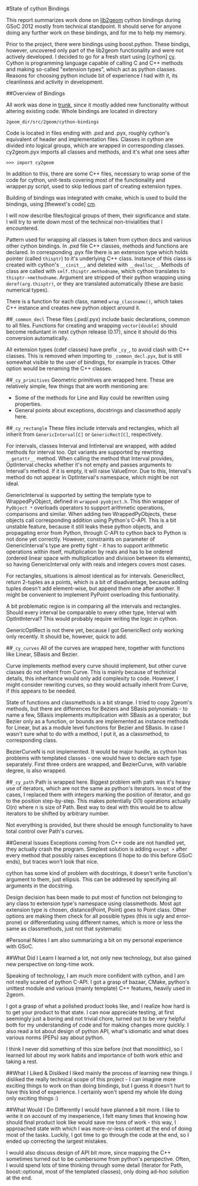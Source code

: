 #State of cython Bindings 

This report summarizes work done on [lib2geom][2g] cython bindings during 
GSoC 2012 mostly from technical standpoint. It should serve for anyone
doing any further work on these bindings, and for me to help my memory.

Prior to the project, there were bindings using boost.python. These
bindigs, however, uncovered only part of the lib2geom functionality and 
were not actively developed. I decided to go for a fresh start using 
[cython] [cy]. Cython is programming language capable of calling C and C++
methods and making so-called "extension types", which act as python 
classes. Reasons for choosing python include bit of experience I had with
it, its cleanliness and activity in development.

##Overview of Bindings

All work was done in [trunk][tr], since it mostly added new functionality 
without altering existing code. Whole bindings are located in directory 

    2geom_dir/src/2geom/cython-bindings

Code is located in files ending with .pxd and .pyx, roughly cython's 
equivalent of header and implementation files. Classes in cython are 
divided into logical groups, which are wrapped in corresponding classes.
cy2geom.pyx imports all classes and methods, and it's what one sees after

    >>> import cy2geom
    
In addition to this, there are some C++ files, necessary to wrap some of
the code for cython, unit-tests covering most of the functionality and
wrapper.py script, used to skip tedious part of creating extension types.

Building of bindings was integrated with cmake, which is used to build 
the bindings, using  [thewext's code] [cm].

I will now describe files/logical groups of them, their significance and
state. I will try to write down most of the technical non-trivialities that
I encountered.

Pattern used for wrapping all classes is taken from cython docs and various
other cython bindings. In .pxd file C++ classes, methods and functions are
declared. In corresponding .pyx file there is an extension type which holds
pointer (called `thisptr`) to it's underlying C++ class. Instance of this 
class is created with cython's `__cinit__`, and deleted with `__dealloc__`. 
Methods of class are called with `self.thisptr.methodname`, which cython
translates to `thisptr->methodname`. Argument are stripped of their python
wrapping using `deref(arg.thisptr)`, or they are translated automatically 
(these are basic numerical types). 

There is a function for each class, named `wrap_classname()`, which takes
C++ instance and creates new python object around it.

##`_common_decl`
These files (.pxd/.pyx) include basic declarations, common to all files.
Functions for creating and wrapping `vector[double]` should become  reduntant
in next cython release (0.17), since it should do this conversion 
automatically. 

All extension types (cdef classes) have prefix `_cy_`, to avoid clash with 
C++ classes. This is removed when importing to `_common_decl.pyx`, but is still
somewhat visible to the user of bindings, for example in traces. Other 
option would be renaming the C++ classes.

##`_cy_primitives`
Geometric primitives are wrapped here. These are relatively simple, few 
things that are worth mentioning are:

* Some of the methods for Line and Ray could be rewritten using properties.
* General points about exceptions, docstrings and classmethod apply here.

##`_cy_rectangle`
These files include intervals and rectangles, which all inherit from
`GenericInterval[C]` or `GenericRect[C]`, respectively. 

For intervals, classes Interval and IntInterval are wrapped, with added 
methods for interval too. Opt variants are supported by rewriting 
`__getattr__` method. When calling the method that Interval provides, 
OptInterval checks whether it's not empty and passes arguments to Interval's
method. If it is empty, it will raise ValueError. Due to this, Interval's
method do not appear in OptInterval's namespace, which might be not ideal.

GenericInterval is supported by setting the template type to WrappedPyObject,
defined in `wrapped-pyobject.h`. This thin wrapper of `PyObject *` overloads
operators to support arithmetic operations, comparisons and similar. When 
adding two WrappedPyObjects, these objects call corresponding addition using
Python's C-API. This is a bit unstable feature, because it still leaks these
python objects, and propagating error from Python, through C-API to cython
back to Python is not done yet correctly. However, constraints on 
parameter of GenericInterval's type are pretty tight - it has to support
arithmetic operations within itself, multiplication by reals and has to be 
ordered (ordered linear space with multiplication and division between its
elements), so having GenericInterval only with reals and integers covers most
cases.

For rectangles, situations is almost identical as for intervals. GenericRect,
return 2-tuples as a points, which is a bit of disadvantage, because adding 
tuples doesn't add element-wise, but append them one after another. It might
be convenient to implement PyPoint overloading this funtionality.

A bit problematic region is in comparing all the intervals and rectangles.
Should every interval be comparable to every other type, Interval with 
OptIntInterval? This would probably require writing the logic in cython.

GenericOptRect is not there yet, because I got GenericRect only working
only recently. It should be, however, quick to add.

##`_cy_curves`
All of the curves are wrapped here, together with functions like Linear, 
SBasis and Bezier. 

Curve implements method every curve should implement, but other curve 
classes do not inherit from Curve. This is mainly because of technical
details, this inheritance would only add complexity to code. However, I 
might consider rewriting curves, so they would actually inherit from 
Curve, if this appears to be needed.

State of functions and classmethods is a bit strange. I tried to copy 
2geom's methods, but there are differences for Beziers and SBasis 
polynomials - to name a few, SBasis implements multiplication with SBasis
as a operator, but Bezier only as a function, or bounds are implemented 
as instance methods for Linear, but as a module level functions for Bezier
and SBasis. In case I wasn't sure what to do with a method, I put it, as 
a classmethod, to corresponding class.

BezierCurveN is not implemented. It would be major hurdle, as cython has
problems with templated classes - one would have to declare each type 
separately. First three orders are wrapped, and BezierCurve, with variable
degree, is also wrapped.

##`_cy_path`
Path is wrapped here. Biggest problem with path was it's heavy use of 
iterators, which are not the same as python's iterators. In most of the
cases, I replaced them with integers marking the position of iterator, 
and go to the position step-by-step. This makes potentially O(1) operations
actually O(n) where n is size of Path. Best way to deal with this would be
to allow iterators to be shifted by arbitrary number. 

Not everything is provided, but there should be enough functionality to 
have total control over Path's curves.


##General Issues
Exceptions coming from C++ code are not handled yet, they actually crash 
the program. Simplest solution is adding `except +` after every method that
possibly raises exceptions (I hope to do this before GSoC ends), but traces
won't look that nice.

cython has some kind of problem with docstrings, it doesn't write function's
argument to them, just ellipsis. This can be addresed by specifying all 
arguments in the docstring.

Design decision has been made to put most of function not belonging to any 
class to extension type's namespace using classmethods. Most apt extension
type is chosen, distance(Point, Point) goes to Point class. Other options 
are making them check for all possible types (this is ugly and error-prone) 
or differentiating using different names, which is more or less the same as 
classmethods, just not that systematic

#Personal Notes
I am also summarizing a bit on my personal experience with GSoC.

##What Did I Learn
I learned a lot, not only new technology, but also gained new perspective
on long-time work. 

Speaking of technology, I am much more confident with cython, and I am not
really scared of python C-API. I got a grasp of bazaar, CMake, python's 
unittest module and various (mainly template) C++ features, heavily used 
in 2geom.

I got a grasp of what a polished product looks like, and I realize how 
hard is to get your product to that state. I can now appreciate testing,
at first seemingly just a boring and not trivial chore, turned out to be
very helpful both for my understanding of code and for making changes more
quickly. I also read a lot about design of python API, what's idiomatic 
and what does various norms (PEPs) say about python.

I think I never did something of this size before (not that monolithic), 
so I learned lot about my work habits and importance of both work ethic 
and taking a rest.

##What I Liked & Disliked
I liked mainly the process of learning new things. I disliked the really
technical scope of this project - I can imagine more exciting things to
work on than doing bindings, but I guess it doesn't hurt to have this kind
of experience. I certainly won't spend my whole life doing only exciting 
things :)

##What Would I Do Differently
I would have planned a bit more. I like to write it on account of my 
inexperience, I felt many times that knowing how should final product 
look like would save me tons of work - this way, I approached state
with which I was more-or-less content at the end of doing most of the tasks.
Luckily, I got time to go through the code at the end, so I ended up 
correcting the largest mistakes.

I would also discuss design of API bit more, since mapping the C++ sometimes
turned out to be cumbersome from python's perspective. Often, I would spend
lots of time thinking through some detail (Iterator for Path, boost::optional,
most of the templated classes), only doing ad-hoc solution at the end.

[2g]: http://lib2geom.sourceforge.net/
[cy]: http://www.cython.org/
[cm]: https://github.com/thewtex/cython-cmake-example
[tr]: https://code.launchpad.net/~lib2geom-hackers/lib2geom/trunk
